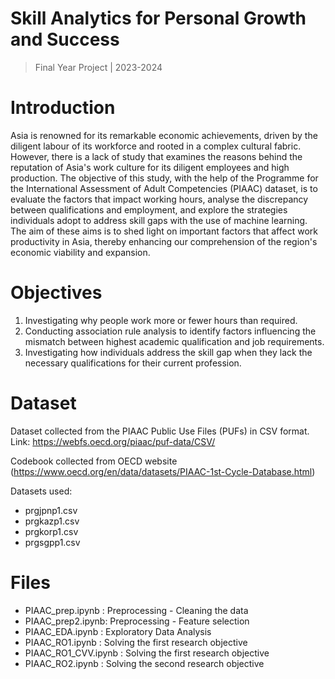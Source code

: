 # Skill Analytics for Personal Growth and Success
> Final Year Project | 2023-2024

# Introduction
Asia is renowned for its remarkable economic achievements, driven by the 
diligent labour of its workforce and rooted in a complex cultural fabric. However, there 
is a lack of study that examines the reasons behind the reputation of Asia's work culture 
for its diligent employees and high production. The objective of this study, with the 
help of the Programme for the International Assessment of Adult Competencies 
(PIAAC) dataset, is to evaluate the factors that impact working hours, analyse the 
discrepancy between qualifications and employment, and explore the strategies 
individuals adopt to address skill gaps with the use of machine learning. The aim of 
these aims is to shed light on important factors that affect work productivity in Asia, 
thereby enhancing our comprehension of the region's economic viability and 
expansion.

# Objectives
1. Investigating why people work more or fewer hours than required.
2. Conducting association rule analysis to identify factors influencing the mismatch between highest academic qualification and job requirements.
3. Investigating how individuals address the skill gap when they lack the necessary qualifications for their current profession.

# Dataset
Dataset collected from the PIAAC Public Use Files (PUFs) in CSV format. Link: https://webfs.oecd.org/piaac/puf-data/CSV/

Codebook collected from OECD website (https://www.oecd.org/en/data/datasets/PIAAC-1st-Cycle-Database.html)

Datasets used:
-  prgjpnp1.csv
-  prgkazp1.csv
-  prgkorp1.csv
-  prgsgpp1.csv

# Files
- PIAAC_prep.ipynb : Preprocessing - Cleaning the data
- PIAAC_prep2.ipynb: Preprocessing - Feature selection
- PIAAC_EDA.ipynb : Exploratory Data Analysis
- PIAAC_RO1.ipynb : Solving the first research objective
- PIAAC_RO1_CVV.ipynb : Solving the first research objective
- PIAAC_RO2.ipynb : Solving the second research objective

